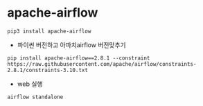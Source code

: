 # apache-airflow
```
pip3 install apache-airflow
```

- 파이썬 버전하고 아파치airflow 버전맞추기
```
pip install apache-airflow==2.8.1 --constraint https://raw.githubusercontent.com/apache/airflow/constraints-2.8.1/constraints-3.10.txt
```

- web 실행
```
airflow standalone
```